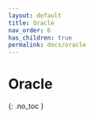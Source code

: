 ```yaml
---
layout: default
title: Oracle
nav_order: 6
has_children: true
permalink: docs/oracle
---
```


# Oracle
{: .no_toc }
